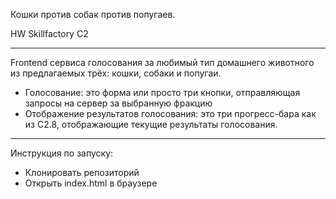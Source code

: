 Кошки против собак против попугаев.

HW Skillfactory C2
***
Frontend сервиса голосования за любимый тип домашнего животного из предлагаемых трёх: кошки, собаки и попугаи.
- Голосование: это форма или просто три кнопки, отправляющая запросы на сервер за выбранную фракцию
- Отображение результатов голосования: это три прогресс-бара как из C2.8, отображающие текущие результаты голосования.
***
Инструкция по запуску:
- Клонировать репозиторий
- Открыть index.html в браузере
